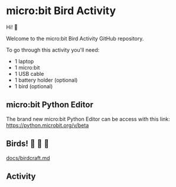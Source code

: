 # micro:bit Bird Activity

Hi! 👋

Welcome to the micro:bit Bird Activity GitHub repository.



To go through this activity you'll need:

- 1 laptop
- 1 micro:bit
- 1 USB cable
- 1 battery holder (optional)
- 1 bird (optional)


## micro:bit Python Editor

The brand new micro:bit Python Editor can be access with this link:
https://python.microbit.org/v/beta

## Birds! 🦜 🐥 🦉

[docs/birdcraft.md](docs/birdcraft.md)

## Activity
